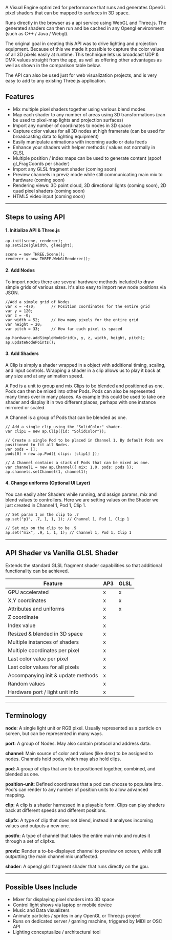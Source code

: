 

A Visual Engine optimized for performance that runs and generates OpenGL pixel shaders that can be mapped to surfaces in 3D space.

Runs directly in the browser as a api service using WebGL and Three.js.
The generated shaders can then run and be cached in any Opengl environment (such as C++ / Java / Webgl).

The original goal in creating this API was to drive lighting and projection equipment. Because of this we made it possible to capture the color values of all 3D pixels easily at runtime. This technique lets us broadcast UDP & DMX values straight from the app, as well as offering other advantages as well as shown in the comparison table below.

The API can also be used just for web visualization projects, and is very easy to add to any existing Three.js application.


## Features ##

* Mix multiple pixel shaders together using various blend modes
* Map each shader to any number of areas using 3D transformations (can be used to pixel-map lights and projection surfaces)
* Import any number of coordinates to nodes in 3D space
* Capture color values for all 3D nodes at high framerate (can be used for broadcasting data to lighting equipment)
* Easily manipulate animations with incoming audio or data feeds
* Enhance your shaders with helper methods / values not normally in GLSL
* Multiple position / index maps can be used to generate content (spoof gl_FragCoords per shader)
* Import any GLSL fragment shader (coming soon)
* Preview channels in previz mode while still communicating main mix to hardware (coming soon)
* Rendering views: 3D point cloud, 3D directional lights (coming soon), 2D quad pixel shaders (coming soon)
* HTML5 video input (coming soon)


---

## Steps to using API ##

#### 1. Initialize API & Three.js ####


```
ap.init(scene, renderer);
ap.setSize(glWidth, glHeight);

scene = new THREE.Scene();
renderer = new THREE.WebGLRenderer(); 

```

#### 2. Add Nodes ####

To import nodes there are several hardware methods included to draw simple grids of various sizes. It's also easy to import new node positions via JSON.

```
//Add a simple grid of Nodes 
var x = -470;		// Position coordinates for the entire grid
var y = 120;
var z = -0;
var width = 52;		// How many pixels for the entire grid
var height = 20;
var pitch = 33;		// How far each pixel is spaced

ap.hardware.addSimpleNodeGrid(x, y, z, width, height, pitch);
ap.updateNodePoints();

```

#### 3. Add Shaders ####

A Clip is simply a shader wrapped in a object with additional timing, scaling, and input controls. 
Wrapping a shader in a clip allows us to play it back at any size and at any animation speed.

A Pod is a unit to group and mix Clips to be blended and positioned as one. Pods can then be mixed into other Pods. Pods can also be represented many times over in many places. As example this could be used to take one shader and display it in two different places, perhaps with one instance mirrored or scaled. 

A Channel is a group of Pods that can be blended as one.

```
// Add a single clip using the "SolidColor" shader.
var clip1 = new ap.Clip({id: "SolidColor"});

// Create a single Pod to be placed in Channel 1. By default Pods are positioned to fit all Nodes.
var pods = [];
pods[0] = new ap.Pod({ clips: [clip1] });

// A Channel contains a stack of Pods that can be mixed as one.
var channel1 = new ap.Channel({ mix: 1.0, pods: pods });
ap.channels.setChannel(1, channel1);

```


#### 4. Change uniforms (Optional UI Layer) ####

You can easily alter Shaders while running, and assign params, mix and blend values to controllers. 
Here we are setting values on the Shader we just created in Channel 1, Pod 1, Clip 1.

```
// Set param 1 on the clip to .7
ap.set("p1", .7, 1, 1, 1); // Channel 1, Pod 1, Clip 1

// Set mix on the clip to be .9
ap.set("mix", .9, 1, 1, 1); // Channel 1, Pod 1, Clip 1

```




---


## API Shader vs Vanilla GLSL Shader ##
Extends the standard GLSL fragment shader capabilities so that additional functionality can be achieved.

| Feature | AP3 | GLSL |
|----------------- | -------------------- | --------------------- |
| GPU accelerated | x | x |
| X,Y coordinates | x | x |
| Attributes and uniforms | x | x |
| Z coordinate | x | |
| Index value | x | |
| Resized & blended in 3D space | x | |
| Multiple instances of shaders | x | |
| Multiple coordinates per pixel | x | |
| Last color value per pixel | x | |
| Last color values for all pixels | x | |
| Accompanying init & update methods | x | |
| Random values | x | |
| Hardware port / light unit info | x | |

---


## Terminology ##



**node**: A single light unit or RGB pixel. Usually represented as a particle on screen, but can be represented in many ways.

**port**: A group of Nodes. May also contain protocol and address data.

**channel**: Main source of color and values (like dmx) to be assigned to nodes. Channels hold pods, which may also hold clips.

**pod**: A group of clips that are to be positioned together, combined, and blended as one.

**position-unit**: Defined coordinates that a pod can choose to populate into. Pod's can render to any number of position units to allow advanced mapping.

**clip**: A clip is a shader harnessed in a playable form. Clips can play shaders back at different speeds and different positions.

**clipfx**: A type of clip that does not blend, instead it analyses incoming values and outputs a new one.

**postfx**: A type of channel that takes the entire main mix and routes it through a set of clipfxs.

**previz**: Render a to-be-displayed channel to preview on screen, while still outputting the main channel mix unaffected.

**shader**: A opengl glsl fragment shader that runs directly on the gpu.

---

## Possible Uses Include ##

* Mixer for displaying pixel shaders into 3D space
* Control light shows via laptop or mobile device
* Music and Data visualizers
* Animate particles / sprites in any OpenGL or Three.js project
* Runs on dedicated server / gaming machine, triggered by MIDI or OSC API
* Lighting conceptualize / architectural tool

